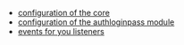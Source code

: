 
* [configuration of the core](authcore.md)
* [configuration of the authloginpass module](loginpass/index.md)
* [events for you listeners](events.md)
